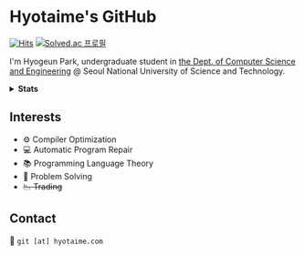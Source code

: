 # **Hyotaime's GitHub**

[![Hits](https://hits.seeyoufarm.com/api/count/incr/badge.svg?url=https%3A%2F%2Fgithub.com%2Fhyotaime&count_bg=%2379C83D&title_bg=%23555555&icon=&icon_color=%23E7E7E7&title=hits&edge_flat=false)](https://hits.seeyoufarm.com)
[![Solved.ac 프로필](http://mazassumnida.wtf/api/mini/generate_badge?boj=hyotaime)](https://solved.ac/hyotaime)

I'm Hyogeun Park, undergraduate student in [the Dept. of Computer Science and Engineering](https://computer.seoultech.ac.kr/en/) @ Seoul National University of Science and Technology.

<details>
  <summary><strong>Stats</strong></summary>
  <table>
    <tr>
      <th>
        <a href="https://github.com/hyotaime">
          <img src="https://touhou-github-readme-stats.vercel.app/api?username=hyotaime&show_icons=true&show_bg=1&hide_border=true&theme=dracula&count_private=true" height="170"/>
          <img src="https://touhou-github-readme-stats.vercel.app/api/top-langs/?username=hyotaime&show_icons=true&show_bg=1&hide_border=true&exclude_repo=hyotaime,hyotaime.github.io&layout=compact&theme=dracula" alt="Top Langs"/>
        </a>
      </th>
    </tr>
    <tr>
      <th>
        <img src="https://github-profile-trophy.vercel.app/?username=hyotaime&theme=dracula&no-frame=true&row=1&column=6"/>
      </th>
    </tr>
  </table>
</details>


## Interests
* :gear: Compiler Optimization
* :computer: Automatic Program Repair
* :books: Programming Language Theory
* :memo: Problem Solving
* ~~:chart_with_downwards_trend: Trading~~

## Contact
📧 `git [at] hyotaime.com`
